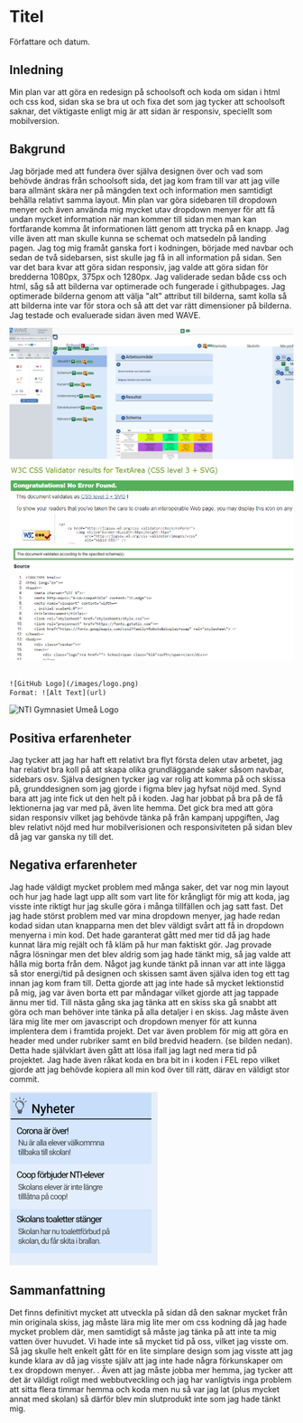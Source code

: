 # Titel

Författare och datum.

## Inledning

Min plan var att göra en redesign på schoolsoft och koda om sidan i html och css kod, sidan ska se bra ut och fixa det som jag tycker att schoolsoft saknar, det viktigaste enligt mig är att sidan är responsiv, speciellt som mobilversion.

## Bakgrund

Jag började med att fundera över själva designen över och vad som behövde ändras från schoolsoft sida, det jag kom fram till var att jag ville bara allmänt skära ner på mängden text och information men samtidigt behålla relativt samma layout. Min plan var göra sidebaren till dropdown menyer och även använda mig mycket utav dropdown menyer för att få undan mycket information när man kommer till sidan men man kan fortfarande komma åt informationen lätt genom att trycka på en knapp. Jag ville även att man skulle kunna se schemat och matsedeln på landing pagen. Jag tog mig framåt ganska fort i kodningen, började med navbar och sedan de två sidebarsen, sist skulle jag få in all information på sidan. Sen var det bara kvar att göra sidan responsiv, jag valde att göra sidan för bredderna 1080px, 375px och 1280px. Jag validerade sedan både css och html, såg så att bilderna var optimerade och fungerade i githubpages. Jag optimerade bilderna genom att välja "alt" attribut till bilderna, samt kolla så att bilderna inte var för stora och så att det var rätt dimensioner på bilderna. Jag testade och evaluerade sidan även med WAVE.

![WAVEtest](../evaluera.PNG)
![cssvalidering](../css.PNG)
![htmlvalidering](../html.PNG)
```

![GitHub Logo](/images/logo.png)
Format: ![Alt Text](url)
```

![NTI Gymnasiet Umeå Logo](https://raw.githubusercontent.com/jensnti/Webbprojekt/master/mallar/nti_logo_white_umea.svg)

## Positiva erfarenheter

Jag tycker att jag har haft ett relativt bra flyt första delen utav arbetet, jag har relativt bra koll på att skapa olika grundläggande saker såsom navbar, sidebars osv. Själva designen tycker jag var rolig att komma på och skissa på, grunddesignen som jag gjorde i figma blev jag hyfsat nöjd med. Synd bara att jag inte fick ut den helt på i koden. Jag har jobbat på bra på de få lektionerna jag var med på, även lite hemma. Det gick bra med att göra sidan responsiv vilket jag behövde tänka på från kampanj uppgiften, Jag blev relativt nöjd med hur mobilverisionen och  responsiviteten på sidan blev då jag var ganska ny till det.

## Negativa erfarenheter

Jag hade väldigt mycket problem med många saker, det var nog min layout och hur jag hade lagt upp allt som vart lite för krångligt för mig att koda, jag visste inte riktigt hur jag skulle göra i många tillfällen och jag satt fast. Det jag hade störst problem med var mina dropdown menyer, jag hade redan kodad sidan utan knapparna men det blev väldigt svårt att få in dropdown menyerna i min kod. Det hade garanterat gått med mer tid då jag hade kunnat lära mig rejält och få kläm på hur man faktiskt gör. Jag provade några lösningar men det blev aldrig som jag hade tänkt mig, så jag valde att hålla mig borta från dem. Något jag kunde tänkt på innan var att inte lägga så stor energi/tid på designen och skissen samt även själva iden tog ett tag innan jag kom fram till. Detta gjorde att jag inte hade så mycket lektionstid på mig, jag var även borta ett par måndagar vilket gjorde att jag tappade ännu mer tid. Till nästa gång ska jag tänka att en skiss ska gå snabbt att göra och man behöver inte tänka på alla detaljer i en skiss. Jag måste även lära mig lite mer om javascript och dropdown menyer för att kunna implentera dem i framtida projekt. Det var även problem för mig att göra en header med under rubriker samt en bild bredvid headern. (se bilden nedan). Detta hade självklart även gått att lösa ifall jag lagt ned mera tid på projektet. Jag hade även råkat koda en bra bit in i koden i FEL repo vilket gjorde att jag behövde kopiera all min kod över till rätt, därav en väldigt stor commit. 

![Figmaexempel](../figma.PNG)

## Sammanfattning

Det finns definitivt mycket att utveckla på sidan då den saknar mycket från min originala skiss, jag måste lära mig lite mer om css kodning då jag hade mycket problem där, men samtidigt så måste jag tänka på att inte ta mig vatten över huvudet. Vi hade inte så mycket tid på oss, vilket jag visste om. Så jag skulle helt enkelt gått för en lite simplare design som jag visste att jag kunde klara av då jag visste själv att jag inte hade några förkunskaper om t.ex dropdown menyer. . Även att jag måste jobba mer hemma, jag tycker att det är väldigt roligt med webbutveckling och jag har vanligtvis inga problem att sitta flera timmar hemma och koda men nu så var jag lat (plus mycket annat med skolan) så därför blev min slutprodukt inte som jag hade tänkt mig. 